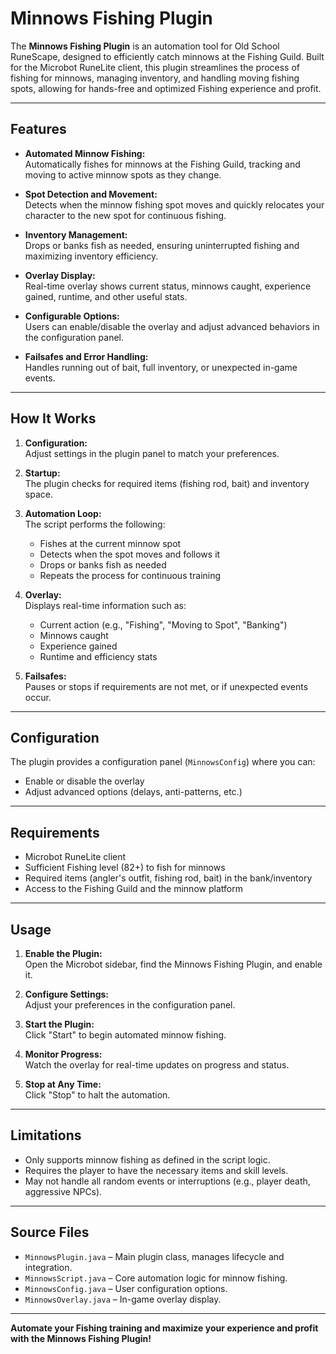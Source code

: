 ﻿# Minnows Fishing Plugin

The **Minnows Fishing Plugin** is an automation tool for Old School RuneScape, designed to efficiently catch minnows at the Fishing Guild. Built for the Microbot RuneLite client, this plugin streamlines the process of fishing for minnows, managing inventory, and handling moving fishing spots, allowing for hands-free and optimized Fishing experience and profit.

---

## Features

- **Automated Minnow Fishing:**  
  Automatically fishes for minnows at the Fishing Guild, tracking and moving to active minnow spots as they change.

- **Spot Detection and Movement:**  
  Detects when the minnow fishing spot moves and quickly relocates your character to the new spot for continuous fishing.

- **Inventory Management:**  
  Drops or banks fish as needed, ensuring uninterrupted fishing and maximizing inventory efficiency.

- **Overlay Display:**  
  Real-time overlay shows current status, minnows caught, experience gained, runtime, and other useful stats.

- **Configurable Options:**  
  Users can enable/disable the overlay and adjust advanced behaviors in the configuration panel.

- **Failsafes and Error Handling:**  
  Handles running out of bait, full inventory, or unexpected in-game events.

---

## How It Works

1. **Configuration:**  
   Adjust settings in the plugin panel to match your preferences.

2. **Startup:**  
   The plugin checks for required items (fishing rod, bait) and inventory space.

3. **Automation Loop:**  
   The script performs the following:
    - Fishes at the current minnow spot
    - Detects when the spot moves and follows it
    - Drops or banks fish as needed
    - Repeats the process for continuous training

4. **Overlay:**  
   Displays real-time information such as:
    - Current action (e.g., "Fishing", "Moving to Spot", "Banking")
    - Minnows caught
    - Experience gained
    - Runtime and efficiency stats

5. **Failsafes:**  
   Pauses or stops if requirements are not met, or if unexpected events occur.

---

## Configuration

The plugin provides a configuration panel (`MinnowsConfig`) where you can:

- Enable or disable the overlay
- Adjust advanced options (delays, anti-patterns, etc.)

---

## Requirements

- Microbot RuneLite client
- Sufficient Fishing level (82+) to fish for minnows
- Required items (angler's outfit, fishing rod, bait) in the bank/inventory
- Access to the Fishing Guild and the minnow platform

---

## Usage

1. **Enable the Plugin:**  
   Open the Microbot sidebar, find the Minnows Fishing Plugin, and enable it.

2. **Configure Settings:**  
   Adjust your preferences in the configuration panel.

3. **Start the Plugin:**  
   Click "Start" to begin automated minnow fishing.

4. **Monitor Progress:**  
   Watch the overlay for real-time updates on progress and status.

5. **Stop at Any Time:**  
   Click "Stop" to halt the automation.

---

## Limitations

- Only supports minnow fishing as defined in the script logic.
- Requires the player to have the necessary items and skill levels.
- May not handle all random events or interruptions (e.g., player death, aggressive NPCs).

---

## Source Files

- `MinnowsPlugin.java` – Main plugin class, manages lifecycle and integration.
- `MinnowsScript.java` – Core automation logic for minnow fishing.
- `MinnowsConfig.java` – User configuration options.
- `MinnowsOverlay.java` – In-game overlay display.

---

**Automate your Fishing training and maximize your experience and profit with the Minnows Fishing Plugin!**